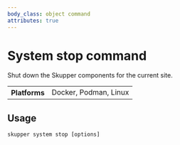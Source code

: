 ```yaml
---
body_class: object command
attributes: true
---
```


# System stop command

<section>

Shut down the Skupper components for the current site.

<table class="fields"><tr><th>Platforms</th><td>Docker, Podman, Linux</td></table>

</section>

<section>

## Usage

~~~ shell
skupper system stop [options]
~~~

</section>
